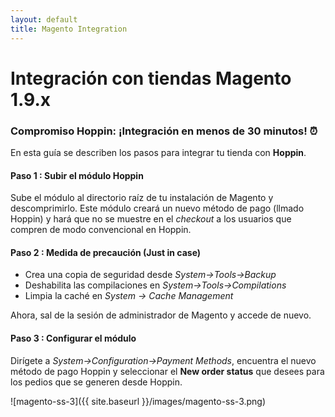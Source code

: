 ```yaml
---
layout: default
title: Magento Integration
---
```


# Integración con tiendas Magento 1.9.x
### Compromiso Hoppin: ¡Integración en menos de 30 minutos! :alarm_clock:

En esta guía se describen los pasos para integrar tu tienda con **Hoppin**.

#### Paso 1 : Subir el módulo Hoppin

Sube el módulo al directorio raíz de tu  instalación de Magento y descomprimirlo. Este módulo creará un nuevo método de pago (llmado Hoppin) y hará que no se muestre en el *checkout* a los usuarios que compren de modo convencional en Hoppin.

#### Paso 2 : Medida de precaución (Just in case)

* Crea una copia de seguridad desde *System->Tools->Backup*
* Deshabilita las compilaciones en *System->Tools->Compilations*
* Limpia la caché en *System -> Cache Management*

Ahora, sal de la sesión de administrador de Magento y accede de nuevo.

#### Paso 3 : Configurar el módulo

Dirígete a *System->Configuration->Payment Methods*, encuentra el nuevo método de pago Hoppin y seleccionar el **New order status** que desees para los pedios que se generen desde Hoppin.

![magento-ss-3]({{ site.baseurl }}/images/magento-ss-3.png)
